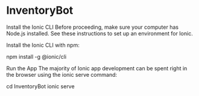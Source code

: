 # InventoryBot

Install the Ionic CLI
Before proceeding, make sure your computer has Node.js installed. See these instructions to set up an environment for Ionic.

Install the Ionic CLI with npm:

npm install -g @ionic/cli

Run the App
The majority of Ionic app development can be spent right in the browser using the ionic serve command:

cd InventoryBot
ionic serve
